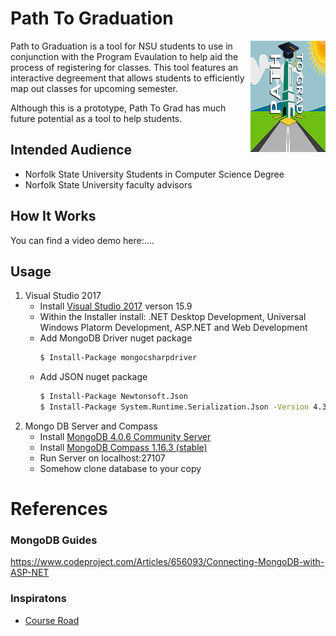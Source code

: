 # Path To Graduation

<img src="https://github.com/blbesinaiz/GradPath-web/blob/master/Path%20Grad%20v3%20(Web)/Img/Path%20To%20Grad%20Logo.png" align="right"
     title="Size Limit logo by Anton Lovchikov" width="120" height="178">

Path to Graduation is a tool for NSU students to use in conjunction
with the Program Evaulation to help aid the process of registering
for classes. This tool features an interactive degreement that allows
students to efficiently map out classes for upcoming semester. 

Although this is a prototype, Path To Grad has much future potential
as a tool to help students.

[comment]: <> (#Have Screenshot of Student View Page)
[comment]: <> (#Have Screenshot of perfect path generation, alternate paths, profile customization)

## Intended Audience

* Norfolk State University Students in Computer Science Degree
* Norfolk State University faculty advisors


## How It Works

You can find a video demo here:....

<Blurb on how it functions>


## Usage

1. Visual Studio 2017 
     * Install [Visual Studio 2017](https://visualstudio.microsoft.com/downloads/) verson 15.9
     * Within the Installer install: .NET Desktop Development, Universal Windows Platorm Development, ASP.NET and Web Development
     * Add MongoDB Driver nuget package
        ```sh
        $ Install-Package mongocsharpdriver
        ```
     * Add JSON nuget package
        ```sh
        $ Install-Package Newtonsoft.Json
        $ Install-Package System.Runtime.Serialization.Json -Version 4.3.0
        ```
2. Mongo DB Server and Compass 
     * Install [MongoDB 4.0.6 Community Server](https://www.mongodb.com/download-center/community)
     * Install [MongoDB Compass 1.16.3 (stable)](https://www.mongodb.com/download-center/compass?jmp=hero)
     * Run Server on localhost:27107
     * Somehow clone database to your copy


# References
### MongoDB Guides
https://www.codeproject.com/Articles/656093/Connecting-MongoDB-with-ASP-NET

### Inspiratons
* [Course Road](https://github.com/dannybd/courseroad)
